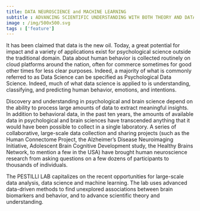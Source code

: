 ```yaml
---
title: DATA NEUROSCIENCE and MACHINE LEARNING
subtitle : ADVANCING SCIENTIFIC UNDERSTANDING WITH BOTH THEORY AND DATA-DRIVEN METHODS
image : /img/500x500.svg
tags : ['feature']
---
```

It has been claimed that data is the new oil.  Today, a great potential for impact and a variety of applications exist for psychological science outside the traditional domain. Data about human behavior is collected routinely on cloud platforms around the nation, often for commerce sometimes for good other times for less clear purposes. Indeed, a majority of what is commonly referred to as Data Science can be specified as Psychological Data Science. Indeed, much of what data science is applied to is understanding, classifying, and predicting human behavior, emotions, and intentions.

Discovery and understanding in psychological and brain science depend on the ability to process large amounts of data to extract meaningful insights. In addition to behavioral data, in the past ten years, the amounts of available data in psychological and brain sciences have transcended anything that it would have been possible to collect in a single laboratory. A series of collaborative, large-scale data collection and sharing projects (such as the Human Connectome Project, the Alzheimer’s Disease Neuroimaging Initiative, Adolescent Brain Cognitive Development study, the Healthy Brains Network, to mention a few in the USA) have brought human neuroscience research from asking questions on a few dozens of participants to thousands of individuals. 

The PESTILLI LAB capitalizes on the recent opportunities for large-scale data analysis, data science and machine learning. The lab uses advanced data-driven methods to find unexplored associations between brain biomarkers and behavior, and to advance scientific theory and understanding.
